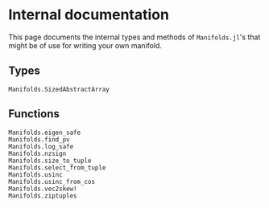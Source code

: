 # Internal documentation

This page documents the internal types and methods of `Manifolds.jl`'s that might be of use for writing your own manifold.

## Types

```@docs
Manifolds.SizedAbstractArray
```

## Functions

```@docs
Manifolds.eigen_safe
Manifolds.find_pv
Manifolds.log_safe
Manifolds.nzsign
Manifolds.size_to_tuple
Manifolds.select_from_tuple
Manifolds.usinc
Manifolds.usinc_from_cos
Manifolds.vec2skew!
Manifolds.ziptuples
```
